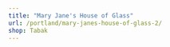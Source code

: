 ```yaml
---
title: "Mary Jane's House of Glass"
url: /portland/mary-janes-house-of-glass-2/
shop: Tabak
---
```

